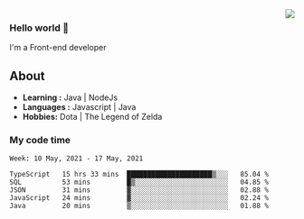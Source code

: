<img align='right' src="https://github-readme-stats.vercel.app/api?username=jumodada&show_icons=true&theme=vue">

### Hello world 👋

I'm a Front-end developer 
    
## About
-  **Learning :** Java | NodeJs
-  **Languages :** Javascript | Java
-  **Hobbies:** Dota | The Legend of Zelda

### My code time

<!--START_SECTION:waka-->
```text
Week: 10 May, 2021 - 17 May, 2021

TypeScript   15 hrs 33 mins  █████████████████████▒░░░   85.04 % 
SQL          53 mins         █▒░░░░░░░░░░░░░░░░░░░░░░░   04.85 % 
JSON         31 mins         ▓░░░░░░░░░░░░░░░░░░░░░░░░   02.88 % 
JavaScript   24 mins         ▓░░░░░░░░░░░░░░░░░░░░░░░░   02.24 % 
Java         20 mins         ▒░░░░░░░░░░░░░░░░░░░░░░░░   01.88 % 
```
<!--END_SECTION:waka-->
